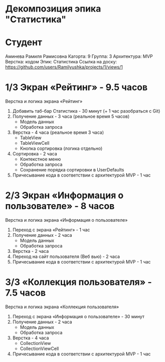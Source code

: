 # Декомпозиция эпика "Статистика"

# Студент

Аминева Рамиля Рамисовна
Кагорта: 9
Группа: 3
Архитектура: MVP
Верстка: кодом
Эпик: Статистика
Ссылка на доску: https://github.com/users/Ramilyushka/projects/1/views/1

# 1/3 Экран «Рейтинг» - 9.5 часов

Верстка и логика экрана «Рейтинг»
1. Добавить таб-бар Статистика - 30 минут (+ 1 час разобраться с Git)
2. Получение данных - 3 часа (реальное время 5 часов)
    * Модель данных
    * Обработка запроса
3. Верстка - 4 часа (реальное время 3 часа)
    * TableView
    * TableViewCell
    * Кнопка сортировка (логика отдельно)
4. Сортировка - 2 часа
    * Контекстное меню
    * Обработка запроса
    * Сохранение порядка сортировки в  UserDefaults
5. Причесывание кода в соответствии с архитектурой MVP - 1 час

# 2/3 Экран «Информация о пользователе» - 8 часов

Верстка и логика экрана «Информация о пользователе»
1. Переход с экрана «Рейтинг» - 1 час
2. Получение данных - 2 часа
    * Модель данных
    * Обработка запроса
3. Верстка - 2 часа
4. Переход на сайт пользователя (Веб вью) - 2 часа
5. Причесывание кода в соответствии с архитектурой MVP - 1 час

# 3/3 «Коллекция пользователя» - 7.5 часов

Верстка и логика экрана «Коллекция пользователя»
1. Переход с экрана «Информация о пользователе» - 30 минут
2. Получение данных - 2 часа
    * Модель данных
    * Обработка запроса
3. Верстка - 4 часа
    * CollectionView
    * CollectionViewCell
4. Причесывание кода в соответствии с архитектурой MVP - 1 час
